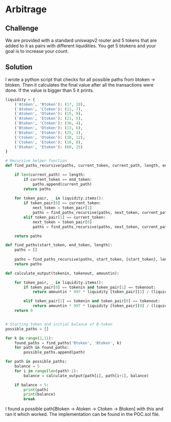 # Arbitrage

## Challenge

We are provided with a standard uniswapv2 router and 5 tokens that are added to it as pairs with different liquidities. You get 5 btokens and your goal is to increase your count.

## Solution

I wrote a python script that checks for all possible paths from btoken -> btoken. Then it calculates the final value after all the transactions were done. If the value is bigger than 5 it prints. 

```python
liquidity = {
    ('Atoken', 'Btoken'): (17, 10),
    ('Atoken', 'Ctoken'): (11, 7),
    ('Atoken', 'Dtoken'): (15, 9),
    ('Atoken', 'Etoken'): (21, 5),
    ('Btoken', 'Ctoken'): (36, 4),
    ('Btoken', 'Dtoken'): (13, 6),
    ('Btoken', 'Etoken'): (25, 3),
    ('Ctoken', 'Dtoken'): (30, 12),
    ('Ctoken', 'Etoken'): (10, 8),
    ('Dtoken', 'Etoken'): (60, 25)
}

# Recursive helper function
def find_paths_recursive(paths, current_token, current_path, length, end_token):

    if len(current_path) == length:
        if current_token == end_token:
            paths.append(current_path)
        return paths
    
    for token_pair, _ in liquidity.items():
        if token_pair[0] == current_token:
            next_token = token_pair[1]
            paths = find_paths_recursive(paths, next_token, current_path + [next_token], length, end_token)
        elif token_pair[1] == current_token:
            next_token = token_pair[0]
            paths = find_paths_recursive(paths, next_token, current_path + [next_token], length, end_token)

    return paths

def find_paths(start_token, end_token, length):
    paths = []
    
    paths = find_paths_recursive(paths, start_token, [start_token], length, end_token)
    return paths

def calculate_output(tokenin, tokenout, amountin):

    for token_pair, _ in liquidity.items():
        if token_pair[0] == tokenin and token_pair[1] == tokenout:
            return amountin * 997 * liquidity [token_pair][1] / (liquidity[token_pair][0] * 1000 + amountin * 0.997)

        elif token_pair[1] == tokenin and token_pair[0] == tokenout:
            return amountin * 997 * liquidity [token_pair][0] / (liquidity[token_pair][1] * 1000 + amountin * 0.997)
    return 0


# Starting token and initial balance of B-token
possible_paths = []

for k in range(2,11):
    found_paths = find_paths('Btoken', 'Btoken', k)
    for path in found_paths:
        possible_paths.append(path)

for path in possible_paths:
    balance = 5
    for i in range(len(path)-1):
        balance = calculate_output(path[i], path[i+1], balance)

    if balance > 5:
        print(path)
        print(balance)
        break

```

I found a possible path[Btoken -> Atoken -> Ctoken -> Btoken] with this and ran it which worked.
The implementation can be found in the POC.sol file.